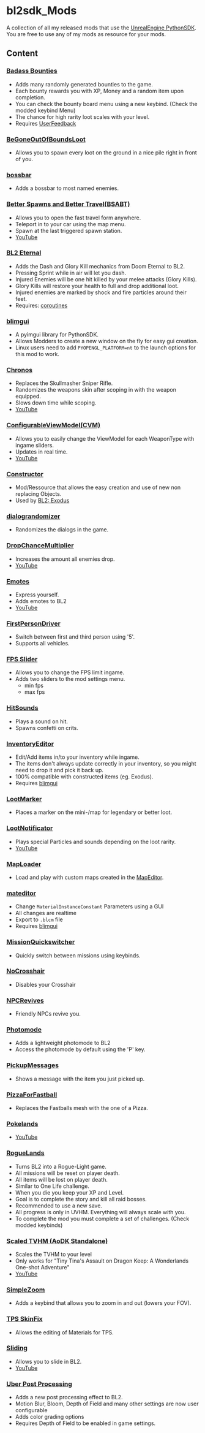 # bl2sdk_Mods
A collection of all my released mods that use the [UnrealEngine PythonSDK](https://github.com/bl-sdk/PythonSDK).  
You are free to use any of my mods as resource for your mods.  


## Content

### [Badass Bounties](BadassBounties)
- Adds many randomly generated bounties to the game.
- Each bounty rewards you with XP, Money and a random item upon completion.
- You can check the bounty board menu using a new keybind. (Check the modded keybind Menu)
- The chance for high rarity loot scales with your level.
- Requires [UserFeedback](https://bl-sdk.github.io/mods/UserFeedback/)

### [BeGoneOutOfBoundsLoot](BeGoneOutOfBoundsLoot/)  
- Allows you to spawn every loot on the ground in a nice pile right in front of you.

### [bossbar](bossbar/)  
- Adds a bossbar to most named enemies.

### [Better Spawns and Better Travel(BSABT)](BSABT/)
- Allows you to open the fast travel form anywhere.
- Teleport in to your car using the map menu.
- Spawn at the last triggered spawn station.
- [YouTube](https://www.youtube.com/watch?v=pY17YkKkTqg)

### [BL2 Eternal](BL2Eternal)
- Adds the Dash and Glory Kill mechanics from Doom Eternal to BL2.
- Pressing Sprint while in air will let you dash.
- Injured Enemies will be one hit killed by your melee attacks (Glory Kills).
- Glory Kills will restore your health to full and drop additional loot.
- Injured enemies are marked by shock and fire particles around their feet.
- Requires: [coroutines](coroutines/)


### [blimgui](blimgui/)
- A pyimgui library for PythonSDK.
- Allows Modders to create a new window on the fly for easy gui creation.
- Linux users need to add `PYOPENGL_PLATFORM=nt` to the launch options for this mod to work.

### [Chronos](Chronos/)
- Replaces the Skullmasher Sniper Rifle.
- Randomizes the weapons skin after scoping in with the weapon equipped.
- Slows down time while scoping.
- [YouTube](https://www.youtube.com/watch?v=lS_Dl43om0s)


### [ConfigurableViewModel(CVM)](ConfigurableViewModel/) 
- Allows you to easily change the ViewModel for each WeaponType with ingame sliders.
- Updates in real time.
- [YouTube](https://www.youtube.com/watch?v=nABmVIYpuXg)


### [Constructor](Constructor/)
- Mod/Ressource that allows the easy creation and use of new non replacing Objects.
- Used by [BL2: Exodus](https://www.nexusmods.com/borderlands2/mods/257)

### [dialograndomizer](dialograndomizer/)
- Randomizes the dialogs in the game.

### [DropChanceMultiplier](DropChanceMultiplier/)
- Increases the amount all enemies drop.
- [YouTube](https://www.youtube.com/watch?v=i2FpWyEcRrM)

### [Emotes](Emotes/)
- Express yourself.
- Adds emotes to BL2
- [YouTube](https://www.youtube.com/watch?v=NFrye102ENY)

### [FirstPersonDriver](FirstPersonDriver/)
- Switch between first and third person using '5'.
- Supports all vehicles.

### [FPS Slider](fpsslider)
- Allows you to change the FPS limit ingame.
- Adds two sliders to the mod settings menu.
  - min fps
  - max fps

### [HitSounds](HitSounds/)
- Plays a sound on hit.
- Spawns confetti on crits.

### [InventoryEditor](InventoryEditor/)
- Edit/Add items in/to your inventory while ingame.  
- The items don't always update correctly in your inventory, so you might need to drop it and pick it back up.  
- 100% compatible with constructed items (eg. Exodus).  
- Requires [blimgui](blimgui/)

### [LootMarker](LootMarker)
- Places a marker on the mini-/map for legendary or better loot.

### [LootNotificator](LootNotificator/)
- Plays special Particles and sounds depending on the loot rarity.
- [YouTube](https://www.youtube.com/watch?v=lUML6lXfW14)

### [MapLoader](MapLoader/)
- Load and play with custom maps created in the [MapEditor](https://github.com/juso40/BLMapEditor).

### [mateditor](mateditor/)
- Change `MaterialInstanceConstant` Parameters using a GUI
- All changes are realtime
- Export to `.blcm` file
- Requires [blimgui](blimgui)

### [MissionQuickswitcher](MissionQuickswitcher)
- Quickly switch between missions using keybinds.

### [NoCrosshair](NoCrosshair/)
- Disables your Crosshair

### [NPCRevives](NPCRevives/)
- Friendly NPCs revive you.

### [Photomode](Photomode/)
- Adds a lightweight photomode to BL2
- Access the photomode by default using the 'P' key.

### [PickupMessages](PickupMessages/)
- Shows a message with the item you just picked up.

### [PizzaForFastball](PizzaForFastball/)
- Replaces the Fastballs mesh with the one of a Pizza.

### [Pokelands](Pokelands/)
- [YouTube](https://www.youtube.com/watch?v=r1H_Z9LRDUU&t)

### [RogueLands](RogueLands)
- Turns BL2 into a Rogue-Light game.
- All missions will be reset on player death.
- All items will be lost on player death.
- Similar to One Life challenge.
- When you die you keep your XP and Level.
- Goal is to complete the story and kill all raid bosses.
- Recommended to use a new save.
- All progress is only in UVHM. Everything will always scale with you.
- To complete the mod you must complete a set of challenges. (Check modded keybinds)

### [Scaled TVHM (AoDK Standalone)](ScaledTVHM)
- Scales the TVHM to your level
- Only works for "Tiny Tina's Assault on Dragon Keep: A Wonderlands One-shot Adventure"
- [YouTube](https://www.youtube.com/watch?v=zolku2b4yb4)

### [SimpleZoom](SimpleZoom)
- Adds a keybind that allows you to zoom in and out (lowers your FOV).

### [TPS SkinFix](SkinFix)
- Allows the editing of Materials for TPS.

### [Sliding](Sliding)
- Allows you to slide in BL2.
- [YouTube](https://www.youtube.com/watch?v=u0Ao8SGIbVU&t)

### [Uber Post Processing](UberPostProcessing)
- Adds a new post processing effect to BL2.
- Motion Blur, Bloom, Depth of Field and many other settings are now user configurable
- Adds color grading options
- Requires Depth of Field to be enabled in game settings.

